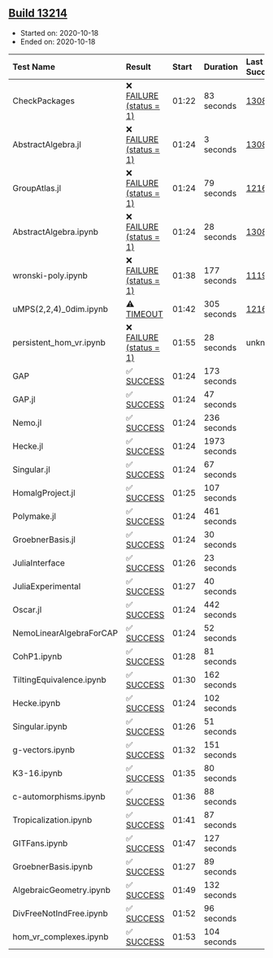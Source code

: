 ## [Build 13214](https://oscarci.mathematik.uni-kl.de/job/oscar/13214/)

* Started on: 2020-10-18
* Ended on: 2020-10-18

| Test Name    | Result | Start | Duration | Last Success | First Failure |
|:-------------|:-------|:------|:---------|:-------------|:--------------|
| CheckPackages | ❌ [FAILURE (status = 1)](https://oscarci.mathematik.uni-kl.de/job/oscar/13214/artifact/logs/build-13214/CheckPackages.log) | 01:22 | 83 seconds | [13085](https://oscarci.mathematik.uni-kl.de/job/oscar/13085/) | [13086](https://oscarci.mathematik.uni-kl.de/job/oscar/13086/) |
| AbstractAlgebra.jl | ❌ [FAILURE (status = 1)](https://oscarci.mathematik.uni-kl.de/job/oscar/13214/artifact/logs/build-13214/AbstractAlgebra.jl.log) | 01:24 | 3 seconds | [13085](https://oscarci.mathematik.uni-kl.de/job/oscar/13085/) | [13086](https://oscarci.mathematik.uni-kl.de/job/oscar/13086/) |
| GroupAtlas.jl | ❌ [FAILURE (status = 1)](https://oscarci.mathematik.uni-kl.de/job/oscar/13214/artifact/logs/build-13214/GroupAtlas.jl.log) | 01:24 | 79 seconds | [12167](https://oscarci.mathematik.uni-kl.de/job/oscar/12167/) | [12168](https://oscarci.mathematik.uni-kl.de/job/oscar/12168/) |
| AbstractAlgebra.ipynb | ❌ [FAILURE (status = 1)](https://oscarci.mathematik.uni-kl.de/job/oscar/13214/artifact/logs/build-13214/AbstractAlgebra.ipynb.log) | 01:24 | 28 seconds | [13085](https://oscarci.mathematik.uni-kl.de/job/oscar/13085/) | [13086](https://oscarci.mathematik.uni-kl.de/job/oscar/13086/) |
| wronski-poly.ipynb | ❌ [FAILURE (status = 1)](https://oscarci.mathematik.uni-kl.de/job/oscar/13214/artifact/logs/build-13214/wronski-poly.ipynb.log) | 01:38 | 177 seconds | [11192](https://oscarci.mathematik.uni-kl.de/job/oscar/11192/) | [11193](https://oscarci.mathematik.uni-kl.de/job/oscar/11193/) |
| uMPS(2,2,4)_0dim.ipynb | ⚠ [TIMEOUT](https://oscarci.mathematik.uni-kl.de/job/oscar/13214/artifact/logs/build-13214/uMPS-2-2-4-_0dim.ipynb.log) | 01:42 | 305 seconds | [12167](https://oscarci.mathematik.uni-kl.de/job/oscar/12167/) | [12168](https://oscarci.mathematik.uni-kl.de/job/oscar/12168/) |
| persistent_hom_vr.ipynb | ❌ [FAILURE (status = 1)](https://oscarci.mathematik.uni-kl.de/job/oscar/13214/artifact/logs/build-13214/persistent_hom_vr.ipynb.log) | 01:55 | 28 seconds | unknown | unknown |
| GAP | ✅ [SUCCESS](https://oscarci.mathematik.uni-kl.de/job/oscar/13214/artifact/logs/build-13214/GAP.log) | 01:24 | 173 seconds |  |  |
| GAP.jl | ✅ [SUCCESS](https://oscarci.mathematik.uni-kl.de/job/oscar/13214/artifact/logs/build-13214/GAP.jl.log) | 01:24 | 47 seconds |  |  |
| Nemo.jl | ✅ [SUCCESS](https://oscarci.mathematik.uni-kl.de/job/oscar/13214/artifact/logs/build-13214/Nemo.jl.log) | 01:24 | 236 seconds |  |  |
| Hecke.jl | ✅ [SUCCESS](https://oscarci.mathematik.uni-kl.de/job/oscar/13214/artifact/logs/build-13214/Hecke.jl.log) | 01:24 | 1973 seconds |  |  |
| Singular.jl | ✅ [SUCCESS](https://oscarci.mathematik.uni-kl.de/job/oscar/13214/artifact/logs/build-13214/Singular.jl.log) | 01:24 | 67 seconds |  |  |
| HomalgProject.jl | ✅ [SUCCESS](https://oscarci.mathematik.uni-kl.de/job/oscar/13214/artifact/logs/build-13214/HomalgProject.jl.log) | 01:25 | 107 seconds |  |  |
| Polymake.jl | ✅ [SUCCESS](https://oscarci.mathematik.uni-kl.de/job/oscar/13214/artifact/logs/build-13214/Polymake.jl.log) | 01:24 | 461 seconds |  |  |
| GroebnerBasis.jl | ✅ [SUCCESS](https://oscarci.mathematik.uni-kl.de/job/oscar/13214/artifact/logs/build-13214/GroebnerBasis.jl.log) | 01:24 | 30 seconds |  |  |
| JuliaInterface | ✅ [SUCCESS](https://oscarci.mathematik.uni-kl.de/job/oscar/13214/artifact/logs/build-13214/JuliaInterface.log) | 01:26 | 23 seconds |  |  |
| JuliaExperimental | ✅ [SUCCESS](https://oscarci.mathematik.uni-kl.de/job/oscar/13214/artifact/logs/build-13214/JuliaExperimental.log) | 01:27 | 40 seconds |  |  |
| Oscar.jl | ✅ [SUCCESS](https://oscarci.mathematik.uni-kl.de/job/oscar/13214/artifact/logs/build-13214/Oscar.jl.log) | 01:24 | 442 seconds |  |  |
| NemoLinearAlgebraForCAP | ✅ [SUCCESS](https://oscarci.mathematik.uni-kl.de/job/oscar/13214/artifact/logs/build-13214/NemoLinearAlgebraForCAP.log) | 01:24 | 52 seconds |  |  |
| CohP1.ipynb | ✅ [SUCCESS](https://oscarci.mathematik.uni-kl.de/job/oscar/13214/artifact/logs/build-13214/CohP1.ipynb.log) | 01:28 | 81 seconds |  |  |
| TiltingEquivalence.ipynb | ✅ [SUCCESS](https://oscarci.mathematik.uni-kl.de/job/oscar/13214/artifact/logs/build-13214/TiltingEquivalence.ipynb.log) | 01:30 | 162 seconds |  |  |
| Hecke.ipynb | ✅ [SUCCESS](https://oscarci.mathematik.uni-kl.de/job/oscar/13214/artifact/logs/build-13214/Hecke.ipynb.log) | 01:24 | 102 seconds |  |  |
| Singular.ipynb | ✅ [SUCCESS](https://oscarci.mathematik.uni-kl.de/job/oscar/13214/artifact/logs/build-13214/Singular.ipynb.log) | 01:26 | 51 seconds |  |  |
| g-vectors.ipynb | ✅ [SUCCESS](https://oscarci.mathematik.uni-kl.de/job/oscar/13214/artifact/logs/build-13214/g-vectors.ipynb.log) | 01:32 | 151 seconds |  |  |
| K3-16.ipynb | ✅ [SUCCESS](https://oscarci.mathematik.uni-kl.de/job/oscar/13214/artifact/logs/build-13214/K3-16.ipynb.log) | 01:35 | 80 seconds |  |  |
| c-automorphisms.ipynb | ✅ [SUCCESS](https://oscarci.mathematik.uni-kl.de/job/oscar/13214/artifact/logs/build-13214/c-automorphisms.ipynb.log) | 01:36 | 88 seconds |  |  |
| Tropicalization.ipynb | ✅ [SUCCESS](https://oscarci.mathematik.uni-kl.de/job/oscar/13214/artifact/logs/build-13214/Tropicalization.ipynb.log) | 01:41 | 87 seconds |  |  |
| GITFans.ipynb | ✅ [SUCCESS](https://oscarci.mathematik.uni-kl.de/job/oscar/13214/artifact/logs/build-13214/GITFans.ipynb.log) | 01:47 | 127 seconds |  |  |
| GroebnerBasis.ipynb | ✅ [SUCCESS](https://oscarci.mathematik.uni-kl.de/job/oscar/13214/artifact/logs/build-13214/GroebnerBasis.ipynb.log) | 01:27 | 89 seconds |  |  |
| AlgebraicGeometry.ipynb | ✅ [SUCCESS](https://oscarci.mathematik.uni-kl.de/job/oscar/13214/artifact/logs/build-13214/AlgebraicGeometry.ipynb.log) | 01:49 | 132 seconds |  |  |
| DivFreeNotIndFree.ipynb | ✅ [SUCCESS](https://oscarci.mathematik.uni-kl.de/job/oscar/13214/artifact/logs/build-13214/DivFreeNotIndFree.ipynb.log) | 01:52 | 96 seconds |  |  |
| hom_vr_complexes.ipynb | ✅ [SUCCESS](https://oscarci.mathematik.uni-kl.de/job/oscar/13214/artifact/logs/build-13214/hom_vr_complexes.ipynb.log) | 01:53 | 104 seconds |  |  |
